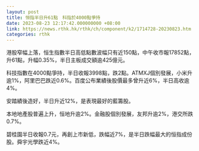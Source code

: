 ```yaml
---
layout: post
title: 恒指半日升61點　科指於4000點爭持
date: 2023-08-23 12:17:42.000000000 +08:00
link: https://news.rthk.hk/rthk/ch/component/k2/1714728-20230823.htm
categories: rthk
---
```


港股窄幅上落，恒生指數半日高低點數波幅只有近150點，中午收市報17852點，升61點，升幅0.35%，半日主板成交額逾425億元。

科技指數在4000點爭持，半日收報3998點，跌2點。ATMXJ個別發展，小米升逾1%，阿里巴巴跌近0.6%。百度公布業績後股價最多曾升近6%，半日高收逾4%。

安踏績後造好，半日升近12%，是表現最好的藍籌股。

本地地產股普遍上升，恒地升逾2%。金融股個別發展，友邦升逾2%，港交所跌0.7%。

碧桂園半日收報0.7元，再創上市新低，跌幅近7%，是半日跌幅最大的恒指成份股。舜宇光學跌近4%。
